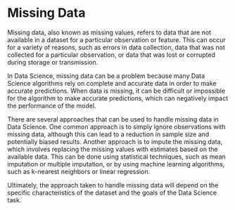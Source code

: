 
# Missing Data

Missing data, also known as missing values, refers to data that are not available in a dataset for a particular observation or feature. 
This can occur for a variety of reasons, such as errors in data collection, data that was not collected for a particular observation, or data that was lost or corrupted during storage or transmission.

In Data Science, missing data can be a problem because many Data Science algorithms rely on complete and accurate data in order to make accurate predictions. When data is missing, it can be difficult or impossible for the algorithm to make accurate predictions, which can negatively impact the performance of the model.

There are several approaches that can be used to handle missing data in Data Science. 
One common approach is to simply ignore observations with missing data, although this can lead to a reduction in sample size and potentially biased results. Another approach is to impute the missing data, which involves replacing the missing values with estimates based on the available data. This can be done using statistical techniques, such as mean imputation or multiple imputation, or by using machine learning algorithms, such as k-nearest neighbors or linear regression.

Ultimately, the approach taken to handle missing data will depend on the specific characteristics of the dataset and the goals of the Data Science task.

